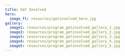 ```yaml
---
title: Get Involved
hero:
  image_ft: resources/getinvolved_hero.jpg
gallery:
  image1: resources/program_getinvolved_gallery_1.jpg
  image2: resources/program_getinvolved_gallery_2.jpg
  image3: resources/program_getinvolved_gallery_3.jpg
  image4: resources/program_getinvolved_gallery_4.jpg
  image5: resources/program_getinvolved_gallery_5.jpg
---
```

